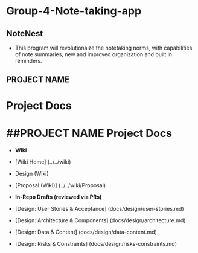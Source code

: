 # Group-4-Note-taking-app
## NoteNest
 - This program will revolutionaize the notetaking norms, with capabilities of note summaries, new and improved organization and built in reminders.


## PROJECT NAME
**Project Docs**
=======

##PROJECT NAME
**Project Docs**
=======
- **Wiki**

- [Wiki Home] (../../wiki)

- Design (Wiki)

- [Proposal (Wiki)] (../../wiki/Proposal)
 
- **In-Repo Drafts (reviewed via PRs)**

- [Design: User Stories & Acceptance] (docs/design/user-stories.md) 
- [Design: Architecture & Components] (docs/design/architecture.md) 
- [Design: Data & Content] (docs/design/data-content.md)
- [Design: Risks & Constraints] (docs/design/risks-constraints.md)

